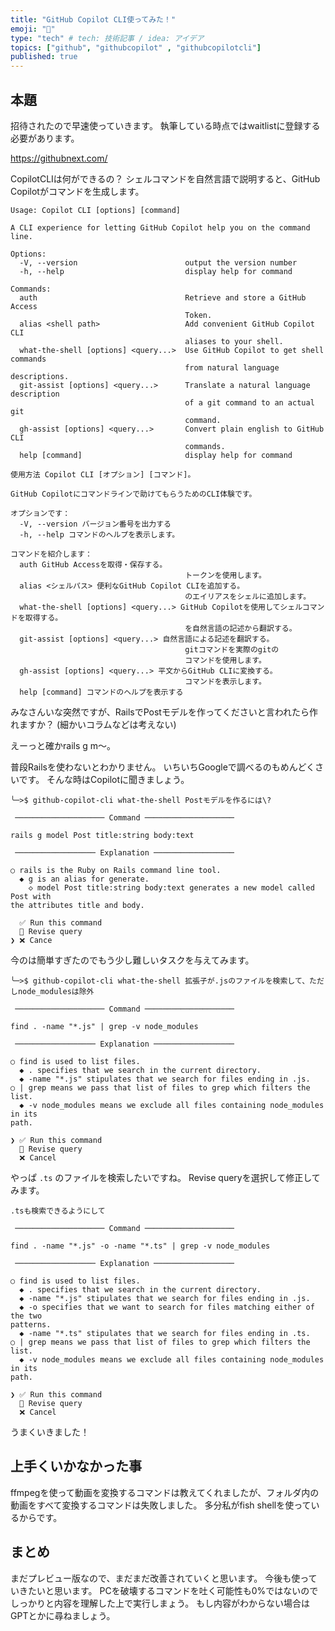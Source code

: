 ```yaml
---
title: "GitHub Copilot CLI使ってみた！"
emoji: "👏"
type: "tech" # tech: 技術記事 / idea: アイデア
topics: ["github", "githubcopilot" , "githubcopilotcli"]
published: true
---
```



## 本題

招待されたので早速使っていきます。
執筆している時点ではwaitlistに登録する必要があります。

https://githubnext.com/

CopilotCLIは何ができるの？
シェルコマンドを自然言語で説明すると、GitHub Copilotがコマンドを生成します。

```text
Usage: Copilot CLI [options] [command]

A CLI experience for letting GitHub Copilot help you on the command line.

Options:
  -V, --version                        output the version number
  -h, --help                           display help for command

Commands:
  auth                                 Retrieve and store a GitHub Access
                                       Token.
  alias <shell path>                   Add convenient GitHub Copilot CLI
                                       aliases to your shell.
  what-the-shell [options] <query...>  Use GitHub Copilot to get shell commands
                                       from natural language descriptions.
  git-assist [options] <query...>      Translate a natural language description
                                       of a git command to an actual git
                                       command.
  gh-assist [options] <query...>       Convert plain english to GitHub CLI
                                       commands.
  help [command]                       display help for command

使用方法 Copilot CLI [オプション] [コマンド]。

GitHub Copilotにコマンドラインで助けてもらうためのCLI体験です。

オプションです：
  -V, --version バージョン番号を出力する
  -h, --help コマンドのヘルプを表示します。

コマンドを紹介します：
  auth GitHub Accessを取得・保存する。
                                       トークンを使用します。
  alias <シェルパス> 便利なGitHub Copilot CLIを追加する。
                                       のエイリアスをシェルに追加します。
  what-the-shell [options] <query...> GitHub Copilotを使用してシェルコマンドを取得する。
                                       を自然言語の記述から翻訳する。
  git-assist [options] <query...> 自然言語による記述を翻訳する。
                                       gitコマンドを実際のgitの
                                       コマンドを使用します。
  gh-assist [options] <query...> 平文からGitHub CLIに変換する。
                                       コマンドを表示します。
  help [command] コマンドのヘルプを表示する
```

みなさんいな突然ですが、RailsでPostモデルを作ってくださいと言われたら作れますか？
(細かいコラムなどは考えない)

えーっと確かrails g m〜。

普段Railsを使わないとわかりません。
いちいちGoogleで調べるのもめんどくさいです。
そんな時はCopilotに聞きましょう。

```text
╰─>$ github-copilot-cli what-the-shell Postモデルを作るには\?

 ──────────────────── Command ────────────────────

rails g model Post title:string body:text

 ────────────────── Explanation ──────────────────

○ rails is the Ruby on Rails command line tool.
  ◆ g is an alias for generate.
    ◇ model Post title:string body:text generates a new model called Post with
the attributes title and body.

  ✅ Run this command
  📝 Revise query
❯ ❌ Cance
```

今のは簡単すぎたのでもう少し難しいタスクを与えてみます。

```text
╰─>$ github-copilot-cli what-the-shell 拡張子が.jsのファイルを検索して、ただしnode_modulesは除外

 ──────────────────── Command ────────────────────

find . -name "*.js" | grep -v node_modules

 ────────────────── Explanation ──────────────────

○ find is used to list files.
  ◆ . specifies that we search in the current directory.
  ◆ -name "*.js" stipulates that we search for files ending in .js.
○ | grep means we pass that list of files to grep which filters the list.
  ◆ -v node_modules means we exclude all files containing node_modules in its
path.

❯ ✅ Run this command
  📝 Revise query
  ❌ Cancel
```

やっぱ `.ts` のファイルを検索したいですね。
Revise queryを選択して修正してみます。

```text
.tsも検索できるようにして

 ──────────────────── Command ────────────────────

find . -name "*.js" -o -name "*.ts" | grep -v node_modules

 ────────────────── Explanation ──────────────────

○ find is used to list files.
  ◆ . specifies that we search in the current directory.
  ◆ -name "*.js" stipulates that we search for files ending in .js.
  ◆ -o specifies that we want to search for files matching either of the two
patterns.
  ◆ -name "*.ts" stipulates that we search for files ending in .ts.
○ | grep means we pass that list of files to grep which filters the list.
  ◆ -v node_modules means we exclude all files containing node_modules in its
path.

❯ ✅ Run this command
  📝 Revise query
  ❌ Cancel
```

うまくいきました！

## 上手くいかなかった事

ffmpegを使って動画を変換するコマンドは教えてくれましたが、フォルダ内の動画をすべて変換するコマンドは失敗しました。
多分私がfish shellを使っているからです。

## まとめ

まだプレビュー版なので、まだまだ改善されていくと思います。
今後も使っていきたいと思います。
PCを破壊するコマンドを吐く可能性も0%ではないのでしっかりと内容を理解した上で実行しまょう。
もし内容がわからない場合はGPTとかに尋ねましょう。
